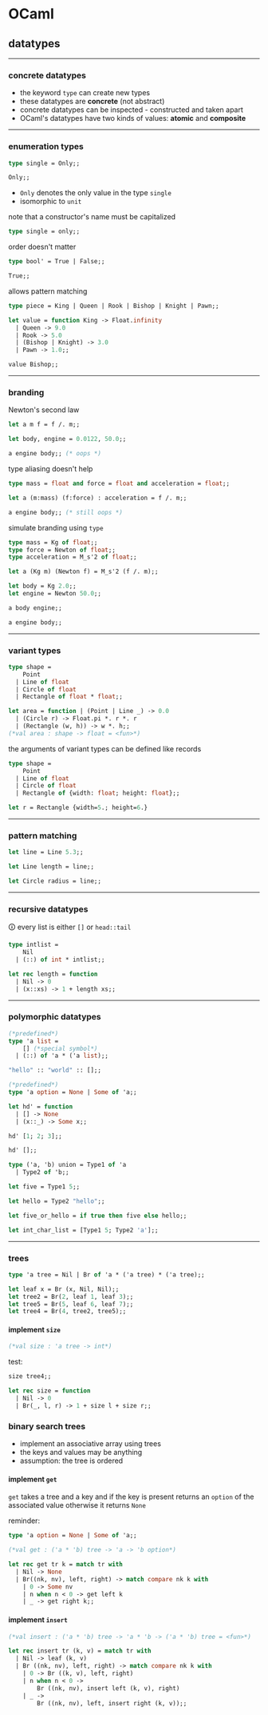 # OCaml

## datatypes

---

### concrete datatypes

* the keyword `type` can create new types
* these datatypes are **concrete** (not abstract)
* concrete datatypes can be inspected - constructed and taken apart
* OCaml's datatypes have two kinds of values: **atomic** and **composite**

---

### enumeration types

```ocaml
type single = Only;;

Only;;
```
<!-- .element: data-thebe-executable-ocaml -->

* `Only` denotes the only value in the type `single`
* isomorphic to `unit`

<!--vert-->

note that a constructor's name must be capitalized

```ocaml
type single = only;;
```
<!-- .element: data-thebe-executable-ocaml -->

<!--vert-->

order doesn't matter

```ocaml
type bool' = True | False;;

True;;
```
<!-- .element: data-thebe-executable-ocaml -->

<!--vert-->

allows pattern matching

```ocaml
type piece = King | Queen | Rook | Bishop | Knight | Pawn;;

let value = function King -> Float.infinity
  | Queen -> 9.0
  | Rook -> 5.0
  | (Bishop | Knight) -> 3.0
  | Pawn -> 1.0;;

value Bishop;;
```
<!-- .element: data-thebe-executable-ocaml -->

---

### branding

Newton's second law

```ocaml
let a m f = f /. m;;

let body, engine = 0.0122, 50.0;;

a engine body;; (* oops *)
```
<!-- .element: data-thebe-executable-ocaml -->

<!--vert-->

type aliasing doesn't help

```ocaml
type mass = float and force = float and acceleration = float;;

let a (m:mass) (f:force) : acceleration = f /. m;;

a engine body;; (* still oops *)
```
<!-- .element: data-thebe-executable-ocaml -->

<!--vert-->

simulate branding using `type`

```ocaml
type mass = Kg of float;;
type force = Newton of float;;
type acceleration = M_s'2 of float;;

let a (Kg m) (Newton f) = M_s'2 (f /. m);;

let body = Kg 2.0;;
let engine = Newton 50.0;;

a body engine;;

a engine body;;
```
<!-- .element: data-thebe-executable-ocaml -->

---

### variant types

```ocaml
type shape =
    Point
  | Line of float
  | Circle of float
  | Rectangle of float * float;;

let area = function | (Point | Line _) -> 0.0
  | (Circle r) -> Float.pi *. r *. r
  | (Rectangle (w, h)) -> w *. h;;
(*val area : shape -> float = <fun>*)
```
<!-- .element: data-thebe-executable-ocaml -->

<!--vert-->

the arguments of variant types can be defined like records

```ocaml
type shape =
    Point
  | Line of float
  | Circle of float
  | Rectangle of {width: float; height: float};;

let r = Rectangle {width=5.; height=6.}
```
<!-- .element: data-thebe-executable-ocaml -->

---

### pattern matching

```ocaml
let line = Line 5.3;;

let Line length = line;;

let Circle radius = line;;
```
<!-- .element: data-thebe-executable-ocaml -->

---

### recursive datatypes

🛈 every list is either `[]` or `head::tail`

```ocaml
type intlist =
    Nil
  | (::) of int * intlist;;

let rec length = function
  | Nil -> 0
  | (x::xs) -> 1 + length xs;;
```
<!-- .element: data-thebe-executable-ocaml -->

---

### polymorphic datatypes

```ocaml
(*predefined*)
type 'a list =
    [] (*special symbol*)
  | (::) of 'a * ('a list);;

"hello" :: "world" :: [];;
```
<!-- .element: data-thebe-executable-ocaml -->

<!--vert-->

```ocaml
(*predefined*)
type 'a option = None | Some of 'a;;
```

```ocaml
let hd' = function
  | [] -> None
  | (x::_) -> Some x;;

hd' [1; 2; 3];;

hd' [];;
```
<!-- .element: data-thebe-executable-ocaml -->

<!--vert-->

```ocaml
type ('a, 'b) union = Type1 of 'a
  | Type2 of 'b;;

let five = Type1 5;;

let hello = Type2 "hello";;

let five_or_hello = if true then five else hello;;

let int_char_list = [Type1 5; Type2 'a'];;
```
<!-- .element: data-thebe-executable-ocaml -->

---

### trees

```ocaml
type 'a tree = Nil | Br of 'a * ('a tree) * ('a tree);;

let leaf x = Br (x, Nil, Nil);;
let tree2 = Br(2, leaf 1, leaf 3);;
let tree5 = Br(5, leaf 6, leaf 7);;
let tree4 = Br(4, tree2, tree5);;
```
<!-- .element: data-thebe-executable-ocaml -->

<!--vert-->

#### implement `size`

```ocaml
(*val size : 'a tree -> int*)
```
<!-- .element: data-thebe-executable-ocaml -->

test:

```ocaml
size tree4;;
```
<!-- .element: data-thebe-executable-ocaml -->

<!--vert-->

```ocaml
let rec size = function
  | Nil -> 0
  | Br(_, l, r) -> 1 + size l + size r;;
```
<!-- .element: data-thebe-executable-ocaml -->

<!--vert-->

### binary search trees

* implement an associative array using trees
* the keys and values may be anything
* assumption: the tree is ordered

<!--vert-->

#### implement `get`

`get` takes a tree and a key and if the key is present returns an `option` of the associated value otherwise it returns `None`

reminder:

```ocaml
type 'a option = None | Some of 'a;;
```

<!--vert-->

```ocaml
(*val get : ('a * 'b) tree -> 'a -> 'b option*)
```
<!-- .element: data-thebe-executable-ocaml -->

<!--vert-->

```ocaml
let rec get tr k = match tr with
  | Nil -> None
  | Br((nk, nv), left, right) -> match compare nk k with
    | 0 -> Some nv
    | n when n < 0 -> get left k
    | _ -> get right k;;
```
<!-- .element: data-thebe-executable-ocaml -->

<!--vert-->

#### implement `insert`

```ocaml
(*val insert : ('a * 'b) tree -> 'a * 'b -> ('a * 'b) tree = <fun>*)
```
<!-- .element: data-thebe-executable-ocaml -->

<!--vert-->

```ocaml
let rec insert tr (k, v) = match tr with
  | Nil -> leaf (k, v)
  | Br ((nk, nv), left, right) -> match compare nk k with
    | 0 -> Br ((k, v), left, right)
    | n when n < 0 ->
        Br ((nk, nv), insert left (k, v), right)
    | _ ->
        Br ((nk, nv), left, insert right (k, v));;
```
<!-- .element: data-thebe-executable-ocaml -->